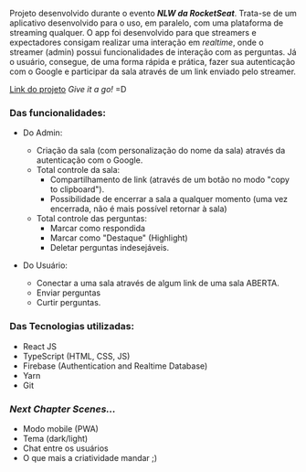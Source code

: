 Projeto desenvolvido durante o evento **_NLW da RocketSeat_**. 
Trata-se de um aplicativo desenvolvido para o uso, em paralelo, com uma plataforma de streaming qualquer. 
O app foi desenvolvido para que streamers e expectadores consigam realizar uma interação em *realtime*, onde o streamer (admin) possui funcionalidades de interação com as perguntas.
Já o usuário, consegue, de uma forma rápida e prática, fazer sua autenticação com o Google e participar da sala através de um link enviado pelo streamer.

[Link do projeto](https://letmeask-cc54b.web.app/) *Give it a go!* =D

### Das funcionalidades:

* Do Admin:
    
    * Criação da sala (com personalização do nome da sala) através da autenticação com o Google.
    * Total controle da sala: 
        - Compartilhamento de link (através de um botão no modo "copy to clipboard").
        - Possibilidade de encerrar a sala a qualquer momento (uma vez encerrada, não é mais possível retornar à sala)
    * Total controle das perguntas:
        - Marcar como respondida
        - Marcar como "Destaque" (Highlight)
        - Deletar perguntas indesejáveis.
        
 * Do Usuário:
    
    * Conectar a uma sala através de algum link de uma sala ABERTA.
    * Enviar perguntas
    * Curtir perguntas.
    
### Das Tecnologias utilizadas:
  
- React JS
- TypeScript (HTML, CSS, JS)
- Firebase (Authentication and Realtime Database)
- Yarn
- Git

### *Next Chapter Scenes...*
- Modo mobile (PWA)
- Tema (dark/light)
- Chat entre os usuários
- O que mais a criatividade mandar ;)
